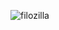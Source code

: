 ![filozilla](https://github.com/furkanayaz/Filozilla/assets/59910223/876acbf0-6078-4a3d-8d3f-09629dab85ea)
